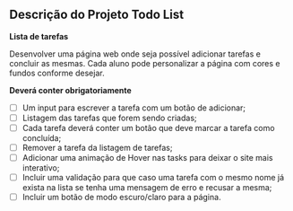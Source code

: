 ## Descrição do Projeto Todo List
__Lista de tarefas__

Desenvolver uma página web onde seja possível adicionar tarefas e concluir as mesmas. Cada aluno pode personalizar a página com cores e fundos conforme desejar.

__Deverá conter obrigatoriamente__
+ [ ] Um input para escrever a tarefa com um botão de adicionar;
+ [ ] Listagem das tarefas que forem sendo criadas;
+ [ ] Cada tarefa deverá conter um botão que deve marcar a tarefa como concluída;
+ [ ] Remover a tarefa da listagem de tarefas;
+ [ ] Adicionar uma animação de Hover nas tasks para deixar o site mais interativo;
+ [ ] Incluir uma validação para que caso uma tarefa com o mesmo nome já exista na lista se tenha uma mensagem de erro e recusar a mesma;
+ [ ] Incluir um botão de modo escuro/claro para a página.